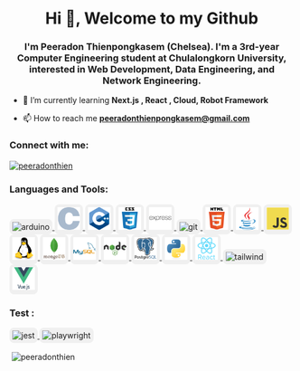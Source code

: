<h1 align="center">Hi 👋, Welcome to my Github</h1>
<h3 align="center">I'm Peeradon Thienpongkasem (Chelsea). I'm a 3rd-year Computer Engineering student at Chulalongkorn University, interested in Web Development, Data Engineering, and Network Engineering.</h3>

- 🌱 I’m currently learning **Next.js , React , Cloud, Robot Framework**

- 📫 How to reach me **peeradonthienpongkasem@gmail.com**

<h3 align="left">Connect with me:</h3>
<p align="left">
<a href="https://linkedin.com/in/peeradonthien" target="blank"><img align="center" src="https://raw.githubusercontent.com/rahuldkjain/github-profile-readme-generator/master/src/images/icons/Social/linked-in-alt.svg" alt="peeradonthien" height="30" width="40" /></a>
</p>

<h3 align="left">Languages and Tools:</h3>
<p align="left">
  <a href="https://www.arduino.cc/" target="_blank" rel="noreferrer">
    <span style="background-color:#f0f0f0; padding:5px; border-radius:8px; display:inline-block;">
      <img src="https://cdn.worldvectorlogo.com/logos/arduino-1.svg" alt="arduino" width="40" height="40"/>
    </span>
  </a>
  <a href="https://www.cprogramming.com/" target="_blank" rel="noreferrer">
    <span style="background-color:#f0f0f0; padding:5px; border-radius:8px; display:inline-block;">
      <img src="https://raw.githubusercontent.com/devicons/devicon/master/icons/c/c-original.svg" alt="c" width="40" height="40"/>
    </span>
  </a>
  <a href="https://www.w3schools.com/cpp/" target="_blank" rel="noreferrer">
    <span style="background-color:#f0f0f0; padding:5px; border-radius:8px; display:inline-block;">
      <img src="https://raw.githubusercontent.com/devicons/devicon/master/icons/cplusplus/cplusplus-original.svg" alt="cplusplus" width="40" height="40"/>
    </span>
  </a>
  <a href="https://www.w3schools.com/css/" target="_blank" rel="noreferrer">
    <span style="background-color:#f0f0f0; padding:5px; border-radius:8px; display:inline-block;">
      <img src="https://raw.githubusercontent.com/devicons/devicon/master/icons/css3/css3-original-wordmark.svg" alt="css3" width="40" height="40"/>
    </span>
  </a>
  <a href="https://expressjs.com" target="_blank" rel="noreferrer">
    <span style="background-color:#f0f0f0; padding:5px; border-radius:8px; display:inline-block;">
      <img src="https://raw.githubusercontent.com/devicons/devicon/master/icons/express/express-original-wordmark.svg" alt="express" width="40" height="40"/>
    </span>
  </a>
  <a href="https://git-scm.com/" target="_blank" rel="noreferrer">
    <span style="background-color:#f0f0f0; padding:5px; border-radius:8px; display:inline-block;">
      <img src="https://www.vectorlogo.zone/logos/git-scm/git-scm-icon.svg" alt="git" width="40" height="40"/>
    </span>
  </a>
  <a href="https://www.w3.org/html/" target="_blank" rel="noreferrer">
    <span style="background-color:#f0f0f0; padding:5px; border-radius:8px; display:inline-block;">
      <img src="https://raw.githubusercontent.com/devicons/devicon/master/icons/html5/html5-original-wordmark.svg" alt="html5" width="40" height="40"/>
    </span>
  </a>
  <a href="https://www.java.com" target="_blank" rel="noreferrer">
    <span style="background-color:#f0f0f0; padding:5px; border-radius:8px; display:inline-block;">
      <img src="https://raw.githubusercontent.com/devicons/devicon/master/icons/java/java-original.svg" alt="java" width="40" height="40"/>
    </span>
  </a>
  <a href="https://developer.mozilla.org/en-US/docs/Web/JavaScript" target="_blank" rel="noreferrer">
    <span style="background-color:#f0f0f0; padding:5px; border-radius:8px; display:inline-block;">
      <img src="https://raw.githubusercontent.com/devicons/devicon/master/icons/javascript/javascript-original.svg" alt="javascript" width="40" height="40"/>
    </span>
  </a>
  <a href="https://www.linux.org/" target="_blank" rel="noreferrer">
    <span style="background-color:#f0f0f0; padding:5px; border-radius:8px; display:inline-block;">
      <img src="https://raw.githubusercontent.com/devicons/devicon/master/icons/linux/linux-original.svg" alt="linux" width="40" height="40"/>
    </span>
  </a>
  <a href="https://www.mongodb.com/" target="_blank" rel="noreferrer">
    <span style="background-color:#f0f0f0; padding:5px; border-radius:8px; display:inline-block;">
      <img src="https://raw.githubusercontent.com/devicons/devicon/master/icons/mongodb/mongodb-original-wordmark.svg" alt="mongodb" width="40" height="40"/>
    </span>
  </a>
  <a href="https://www.mysql.com/" target="_blank" rel="noreferrer">
    <span style="background-color:#f0f0f0; padding:5px; border-radius:8px; display:inline-block;">
      <img src="https://raw.githubusercontent.com/devicons/devicon/master/icons/mysql/mysql-original-wordmark.svg" alt="mysql" width="40" height="40"/>
    </span>
  </a>
  <a href="https://nodejs.org" target="_blank" rel="noreferrer">
    <span style="background-color:#f0f0f0; padding:5px; border-radius:8px; display:inline-block;">
      <img src="https://raw.githubusercontent.com/devicons/devicon/master/icons/nodejs/nodejs-original-wordmark.svg" alt="nodejs" width="40" height="40"/>
    </span>
  </a>
  <a href="https://www.postgresql.org" target="_blank" rel="noreferrer">
    <span style="background-color:#f0f0f0; padding:5px; border-radius:8px; display:inline-block;">
      <img src="https://raw.githubusercontent.com/devicons/devicon/master/icons/postgresql/postgresql-original-wordmark.svg" alt="postgresql" width="40" height="40"/>
    </span>
  </a>
  <a href="https://www.python.org" target="_blank" rel="noreferrer">
    <span style="background-color:#f0f0f0; padding:5px; border-radius:8px; display:inline-block;">
      <img src="https://raw.githubusercontent.com/devicons/devicon/master/icons/python/python-original.svg" alt="python" width="40" height="40"/>
    </span>
  </a>
  <a href="https://reactjs.org/" target="_blank" rel="noreferrer">
    <span style="background-color:#f0f0f0; padding:5px; border-radius:8px; display:inline-block;">
      <img src="https://raw.githubusercontent.com/devicons/devicon/master/icons/react/react-original-wordmark.svg" alt="react" width="40" height="40"/>
    </span>
  </a>
  <a href="https://tailwindcss.com/" target="_blank" rel="noreferrer">
    <span style="background-color:#f0f0f0; padding:5px; border-radius:8px; display:inline-block;">
      <img src="https://www.vectorlogo.zone/logos/tailwindcss/tailwindcss-icon.svg" alt="tailwind" width="40" height="40"/>
    </span>
  </a>
  <a href="https://vuejs.org/" target="_blank" rel="noreferrer">
    <span style="background-color:#f0f0f0; padding:5px; border-radius:8px; display:inline-block;">
      <img src="https://raw.githubusercontent.com/devicons/devicon/master/icons/vuejs/vuejs-original-wordmark.svg" alt="vuejs" width="40" height="40"/>
    </span>
  </a>
</p>

<h3 align="left">Test :</h3>
<p align="left">
  <a href="https://jestjs.io/" target="_blank" rel="noreferrer">
    <span style="background-color:#f0f0f0; padding:5px; border-radius:8px; display:inline-block;">
      <img src="https://www.vikingsoftware.com/wp-content/uploads/2024/02/Jest.png" alt="jest" width="40" height="40"/>
    </span>
  </a>
  <a href="https://playwright.dev/" target="_blank" rel="noreferrer">
    <span style="background-color:#f0f0f0; padding:5px; border-radius:8px; display:inline-block;">
      <img src="https://playwright.dev/img/playwright-logo.svg" alt="playwright" width="40" height="40"/>
    </span>
  </a>
</p>

<!--<p><img align="left" src="https://github-readme-stats.vercel.app/api/top-langs?username=peeradonthien&show_icons=true&locale=en&layout=compact" alt="peeradonthien" /></p>-->

<p>&nbsp;<img align="center" src="https://github-readme-stats.vercel.app/api?username=peeradonthien&show_icons=true&locale=en" alt="peeradonthien" /></p>
